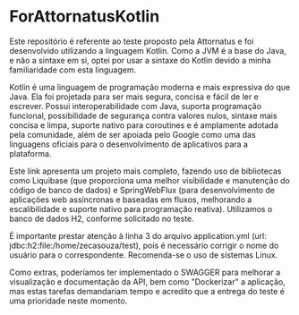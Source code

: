 # ForAttornatusKotlin
Este repositório é referente ao teste proposto pela Attornatus e foi desenvolvido utilizando a linguagem Kotlin. Como a JVM é a base do Java, e não a sintaxe em si, optei por usar a sintaxe do Kotlin devido a minha familiaridade com esta linguagem.

Kotlin é uma linguagem de programação moderna e mais expressiva do que Java. Ela foi projetada para ser mais segura, concisa e fácil de ler e escrever. Possui interoperabilidade com Java, suporta programação funcional, possibilidade de segurança contra valores nulos, sintaxe mais concisa e limpa, suporte nativo para coroutines e é amplamente adotada pela comunidade, além de ser apoiada pelo Google como uma das linguagens oficiais para o desenvolvimento de aplicativos para a plataforma.

Este link apresenta um projeto mais completo, fazendo uso de bibliotecas como Liquibase (que proporciona uma melhor visibilidade e manutenção do código de banco de dados) e SpringWebFlux (para desenvolvimento de aplicações web assíncronas e baseadas em fluxos, melhorando a escalibilidade e suporte nativo para programação reativa). Utilizamos o banco de dados H2, conforme solicitado no teste.

É importante prestar atenção à linha 3 do arquivo application.yml (url: jdbc:h2:file:/home/zecasouza/test), pois é necessário corrigir o nome do usuário para o correspondente. Recomenda-se o uso de sistemas Linux.

Como extras, poderíamos ter implementado o SWAGGER para melhorar a visualização e documentação da API, bem como "Dockerizar" a aplicação, mas estas tarefas demandariam tempo e acredito que a entrega do teste é uma prioridade neste momento.
